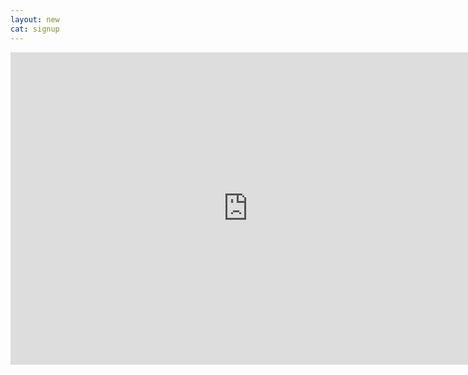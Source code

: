 ```yaml
---
layout: new
cat: signup
---
```

<div style="margin: auto;">
<iframe src="https://docs.google.com/forms/d/e/1FAIpQLSfYVE4wl_8_LY-7njLBV80fwLbOoK5daSvkXzDjSkOTTmmp1w/viewform?embedded=true" width="760" height="500" frameborder="0" marginheight="0" marginwidth="0">Loading...</iframe> </div>
